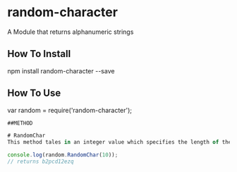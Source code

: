 # random-character
A Module that returns alphanumeric strings

## How To Install
npm install random-character --save

## How To Use
var random = require('random-character');

```javascript
##METHOD

# RandomChar
This method tales in an integer value which specifies the length of the returned strings.

console.log(random.RandomChar(10));
// returns b2pcd12ezq